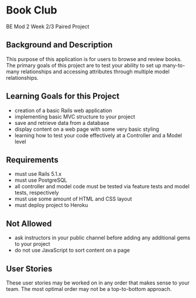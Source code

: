 # Book Club
BE Mod 2 Week 2/3 Paired Project

## Background and Description

This purpose of this application is for users to browse and review books. The primary goals of this project are to test your ability to set up many-to-many relationships and accessing attributes through multiple model relationships.

## Learning Goals for this Project

- creation of a basic Rails web application
- implementing basic MVC structure to your project
- save and retrieve data from a database
- display content on a web page with some very basic styling
- learning how to test your code effectively at a Controller and a Model level

## Requirements

- must use Rails 5.1.x
- must use PostgreSQL
- all controller and model code must be tested via feature tests and model tests, respectively
- must use some amount of HTML and CSS layout
- must deploy project to Heroku


## Not Allowed

- ask instructors in your public channel before adding any additional gems to your project
- do not use JavaScript to sort content on a page


## User Stories

These user stories may be worked on in any order that makes sense to your team. The most optimal order may not be a top-to-bottom approach.